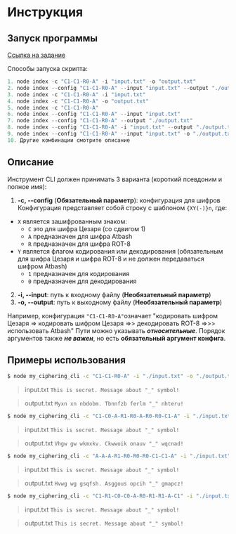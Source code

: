 # Инструкция

## Запуск программы

[Ссылка на задание](https://github.com/rolling-scopes-school/basic-nodejs-course)

Способы запуска скрипта:

```javascript
1. node index -c "C1-C1-R0-A" -i "input.txt" -o "output.txt"
2. node index --config "C1-C1-R0-A" --input "input.txt" --output "./output.txt"
3. node index -c "C1-C1-R0-A" -i "input.txt"
4. node index -c "C1-C1-R0-A" -o "output.txt"
5. node index -c "C1-C1-R0-A"
6. node index --config "C1-C1-R0-A" --input "input.txt"
7. node index --config "C1-C1-R0-A" --output "./output.txt"
8. node index --config "C1-C1-R0-A" -i "input.txt" --output "./output.txt"
9. node index --config "C1-C1-R0-A" --input "input.txt" -o "./output.txt"
10. Другие комбинации смотрите описание
```

## Описание

Инструмент CLI должен принимать 3 варианта (короткий псевдоним и полное имя):

1.  **-c, --config** (**Обязательный параметр**): конфигурация для шифров Конфигурация представляет собой строку с шаблоном `{XY(-)}n`, где:

- `X` является зашифрованным знаком:
  - `C` это для шифра Цезаря (со сдвигом 1)
  - `A` предназначен для шифра Atbash
  - `R` предназначен для шифра ROT-8
- `Y` является флагом кодирования или декодирования (обязательным для шифра Цезаря и шифра ROT-8 и не должен передаваться шифром Atbash)
  - `1` предназначен для кодирования
  - `0` предназначен для декодирования

2.  **-i, --input**: путь к входному файлу (**Необязательный параметр**)
3.  **-o, --output**: путь к выходному файлу (**Необязательный параметр**)

Например, конфигурация `"C1-C1-R0-A"`означает "кодировать шифром Цезаря => кодировать шифром Цезаря =>> декодировать ROT-8 =>>> использовать Atbash"
Пути можно указывать **_относительные_**. Порядок аргументов также **_не важен_**, но есть **обязательный аргумент конфига**.

## Примеры использования

```bash
$ node my_ciphering_cli -c "C1-C1-R0-A" -i "./input.txt" -o "./output.txt"
```

> input.txt
> `This is secret. Message about "_" symbol!`

> output.txt
> `Myxn xn nbdobm. Tbnnfzb ferlm "_" nhteru!`

```bash
$ node my_ciphering_cli -c "C1-C0-A-R1-R0-A-R0-R0-C1-A" -i "./input.txt" -o "./output.txt"
```

> input.txt
> `This is secret. Message about "_" symbol!`

> output.txt
> `Vhgw gw wkmxkv. Ckwwoik onauv "_" wqcnad!`

```bash
$ node my_ciphering_cli -c "A-A-A-R1-R0-R0-R0-C1-C1-A" -i "./input.txt" -o "./output.txt"
```

> input.txt
> `This is secret. Message about "_" symbol!`

> output.txt
> `Hvwg wg gsqfsh. Asggous opcih "_" gmapcz!`

```bash
$ node my_ciphering_cli -c "C1-R1-C0-C0-A-R0-R1-R1-A-C1" -i "./input.txt" -o "./output.txt"
```

> input.txt
> `This is secret. Message about "_" symbol!`

> output.txt
> `This is secret. Message about "_" symbol!`
